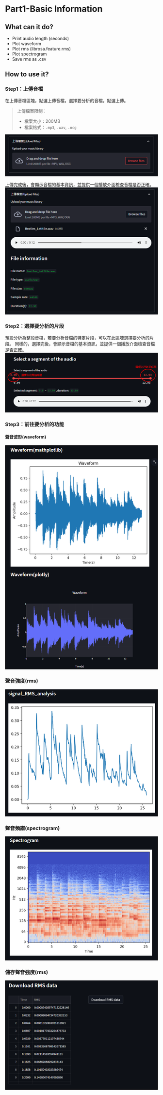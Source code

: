 # Part1-Basic Information

## What can it do?
- Print audio length (seconds)
- Plot waveform
- Plot rms (librosa.feature.rms)
- Plot spectrogram
- Save rms as .csv

## How to use it?

### Step1：上傳音檔
在上傳音檔區塊，點選上傳音檔，選擇要分析的音檔，點選上傳。
> 上傳檔案限制：
> - 檔案大小：200MB
> - 檔案格式：`.mp3`, `.wav`, `.ocg`

![](../fig/1-上傳檔案.png)

上傳完成後，會顯示音檔的基本資訊，並提供一個播放介面檢查音檔是否正確。
![](../fig/1-上傳完成.png)

### Step2：選擇要分析的片段
預設分析為整段音檔，若要分析音檔的特定片段，可以在此區塊選擇要分析的片段。
同樣的，選擇完後，會顯示音檔的基本資訊，並提供一個播放介面檢查音檔是否正確。
![](../fig/1-截取片段.png)

### Step3：前往要分析的功能

#### 聲音波形(waveform)
![](../fig/1-繪製聲音波形.png)

### 聲音強度(rms)
![](../fig/1-聲音強度.png)

### 聲音頻譜(spectrogram)
![](../fig/1-聲音頻譜.png)

### 儲存聲音強度(rms)
![](../fig/1-下載RMS.png)
